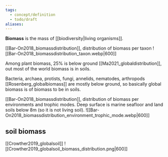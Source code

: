 ```yaml
---
tags:
  - concept/definition
  - todo/draft
aliases:
---
```

**Biomass** is the mass of [[biodiversity|living organisms]].

[[Bar-On2018_biomassdistribution]], distribution of biomass per taxon
![[Bar-On2018_biomassdistribution_taxon.webp|600]]

Among plant biomass, 25% is below ground [[Ma2021_globaldistribution]], out most of the world biomass is in soils.

Bacteria, archaea, protists, fungi, annelids, nematodes, arthropods [[Rosenberg_globalbiomass]] are mostly below ground, so basically global biomass is  of biomass to be in soils.

[[Bar-On2018_biomassdistribution]], distribution of biomass per environments and trophic modes. Deep surface is marine seafloor and land soils below 8m (so it is not living soil).
![[Bar-On2018_biomassdistribution_environment_trophic_mode.webp|600]]

## soil biomass

[[Crowther2019_globalsoil]]
![[Crowther2019_globalsoil_biomass_distribution.png|600]]